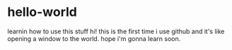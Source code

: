# hello-world
learnin how to use this stuff
hi! this is the first time i use github and it's like opening a window to the world. hope i'm gonna learn soon.
